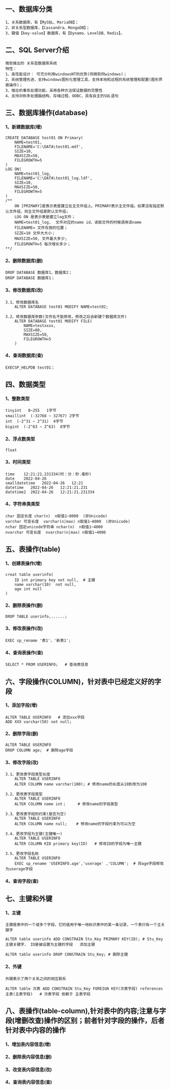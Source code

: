 ## 一、数据库分类
	1、关系数据库，有【MySQL、MariaDB】；
	2、非关系型数据库，【Cassandra、MongoDB】；
	3、键值【key-value】数据库，有【Dynamo、LevelDB、Redis】。

## 二、SQL Server介绍
	微软推出的 关系型数据库系统 
	特性：
	1、高性能设计： 可充分利用windowsNT的优势(同微软同windows)；
	2、系统管理先进，支持windows图形化管理工具，支持本地和远程的系统管理和配置(图形界面操作)；
	3、强壮的事务处理功能，采用各种方法保证数据的完整性
	4、支持对称多处理器结构、存储过程、ODBC，具有自主的SQL语句

## 三、数据库操作(database)
#### 1、新建数据库(增)
	CREATE DATABASE test01 ON Primary(
		NAME=test01,
		FILENAME='C:\DATA\test01.mdf',
		SIZE=10,
		MAXSIZE=50,
		FILEGROWTH=5
	)
	LOG ON(
		NAME=test01_log,
		FILENAME='C:\DATA\test01_log.ldf',
		SIZE=10,
		MAXSIZE=50,
		FILEGROWTH=5
	)
	/**
		ON [PRIMARY]是表示表是建立在主文件组上。PRIMARY表示主文件组。如果没有指定默认文件组，则主文件组是默认文件组;
		LOG ON 是表示表是建立log文件；
		NAME=test01_log,  文件对应的name id，读取文件的时候调用该name
		FILENAME= 文件存放的位置；
		SIZE=10 文件大大小；
		MAXSIZE=50, 文件最大多少;
		FILEGROWTH=5 每次增长多少；
	**/
	
#### 2、删除数据库(删)
	DROP DATABASE 数据库1，数据库2；
	DROP DATABASE 数据库1；
	
#### 3、修改数据库(改)
	3.1、修改数据库名
		ALTER DATABASE test01 MODIFY NAME=test02;
	
	3.2、修改数据库参数(文件名不能修改，修改之后会新建个数据库文件)
		ALTER DATABASE test01 MODIFY FILE(
			NAME=testxxxx,
			SIZE=80,
			MAXSIZE=50,
			FILEGROWTH=5 
		)

#### 4、查询数据库(查)
	EXECSP_HELPDB test01；
	
## 四、数据类型
#### 1、整数类型
	tinyint   0~255   1字节
	smaillint  (-32768 ~ 32767) 2字节
	int  (-2^31 ~ 2^31)  4字节
	bigint  (-2^63 ~ 2^63)  8字节

#### 2、浮点数类型
	float  
	
#### 3、时间类型
	time    12:21:21.231334(时：分：秒.毫秒)
	date    2022-04-26
	smalldatetime   2022-04-26   12:21
	datetime   2022-04-26   12:21:21.231
	datetime2  2022-04-26   12:21:21.231334
	
#### 4、字符串类类型
	char 固定长度 char(n)  n取值1~8000  (非Unicode)
	varchar 可变长度  varchar(n|max) n取值1~8000  (非Unicode)
	nchar 固定unicode字符串 nchar(n)  n取值1~4000
	nvarchar 可变长度  nvarchar(n|max) n取值1~4000 
	
## 五、表操作(table)
#### 1、创建表操作(增)
	creat table userinfo(
		ID int primary key not null,  # 主键
		name varchar(10)  not null,  
		age int null
	)
	

#### 2、删除表操作(删)	
	DROP TABLE userinfo,......;
	
#### 3、修改表操作(改)	
	EXEC sp_rename '表1'，'新表1';

#### 4、查询表操作(查)	
	SELECT * FROM USERINFO;   # 查询表信息

## 六、字段操作(COLUMN)，针对表中已经定义好的字段
#### 1、添加字段(增)
	ALTER TABLE USERINFO   # 添加xxx字段
	ADD XXX varchar(50) not null;
	
#### 2、删除字段(删)
	ALTER TABLE USERINFO
	DROP COLUMN age;  # 删除age字段

#### 3、修改字段(改)
	3.1、更改表字段类型长度
		ALTER TABLE USERINFO
		ALTER COLUMN name varchar(100); # 修改name的长度从10到改为100
	
	3.2、更改表字段类型
		ALTER TABLE USERINFO 
		ALTER COLUMN name int；     # 修改name的字段类型
		
	3.3、更改表字段的约束(是否为空)
		ALTER TABLE USERINFO  
		ALTER COLUMN name null;    # 修改name的字段约束为可以为空
	
	3.4、更改字段为主键(主键唯一)
		ALTER TABLE USERINFO 
		ALTER COLUMN KID primary key(ID)   # 修改ID的字段为唯一主键
		
	3.5、更改字段名称
		ALTER TABLE USERINFO
		EXEC sp_rename 'USERINFO.age','userage' ,'COLUMN';  # 将age字段修改为userage字段
		
#### 4、查询字段(查)	

## 七、主键和外键
#### 1、主键
	主键是表中的一个或多个字段，它的值用于唯一地标识表中的某一条记录，一个表只有一个主关键字

	ALTER table userinfo ADD CONSTRAIN Stu_Key PRIMARY KEY(ID); # Stu_Key主键关键字， ID是被设置为主键的字段   添加主键

	ALTER table userinfo DROP CONSTRAIN Stu_Key; # 删除主键

#### 2、外键
	外键表示了两个关系之间的相互联系

	ALTER table 次表 ADD CONSTRAIN Stu_Key FOREIGN KEY(次表字段) references 主表(主表字段)   # 次表字段 依赖于 主表字段

## 八、表操作(table-column),针对表中的内容;注意与字段(增删改查)操作的区别；前者针对字段的操作，后者针对表中内容的操作
#### 1、增加表内容信息(增)

#### 2、删除表内容信息(删)

#### 3、改变表内容信息(改)

#### 4、查询表内容信息(查)
